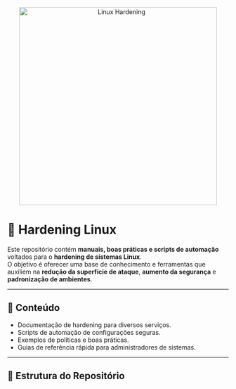 <div align="center">
  <img src="https://calcomsoftware.com/wp-content/uploads/2023/12/Linux-server-hardening-tips-541x392.png" alt="Linux Hardening" width="450"/>
</div>

# 🔐 Hardening Linux

Este repositório contém **manuais, boas práticas e scripts de automação** voltados para o **hardening de sistemas Linux**.  
O objetivo é oferecer uma base de conhecimento e ferramentas que auxiliem na **redução da superfície de ataque**, **aumento da segurança** e **padronização de ambientes**.

---

## 📌 Conteúdo
- Documentação de hardening para diversos serviços.  
- Scripts de automação de configurações seguras.  
- Exemplos de políticas e boas práticas.  
- Guias de referência rápida para administradores de sistemas.  

---

## 📂 Estrutura do Repositório
